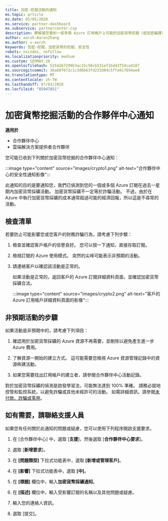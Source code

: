 ```yaml
---
title: 加密-挖掘活動的通知
ms.topic: article
ms.date: 05/05/2020
ms.service: partner-dashboard
ms.subservice: partnercenter-csp
description: 瞭解當您看到一或多個 Azure 訂用帳戶上可能的加密貨幣挖掘（或加密編譯）的相關通知時，所代表的意義。
author: aarzh-AaronZhang
ms.author: v-aarzh
Keywords: 加密-挖掘，加密貨幣的挖掘，安全性
robots: noindex, nofollow
ms.localizationpriority: medium
ms.custom: SEOMAY.20
ms.openlocfilehash: 5154267299b3ac15c58cb531ef1bd43f54cad187
ms.sourcegitcommit: 36a60f672c1c3d6b63fd225d04c5ffa917694ae0
ms.translationtype: MT
ms.contentlocale: zh-TW
ms.lasthandoff: 07/03/2020
ms.locfileid: "85947851"
---
```

# <a name="partner-center-notification-for-cryptocurrency-mining-activity"></a>加密貨幣挖掘活動的合作夥伴中心通知

**適用於**

-  合作夥伴中心
-  雲端解決方案提供者合作夥伴

您可能已收到下列關於加密貨幣挖掘的合作夥伴中心通知：

:::image type="content" source="images/crypto1.png" alt-text="合作夥伴中心的安全性通知影像":::

此通知的目的是要通知您，我們已偵測到您的一個或多個 Azure 訂閱在過去一星期內加密貨幣採礦活動。 加密貨幣採礦不一定等於詐騙活動。 不過，由於在 Azure 中執行加密貨幣採礦的成本通常超過可能的經濟回報，所以這是不尋常的活動。

## <a name="checklist"></a>檢查清單

若要防止可能影響您或您客戶的財務詐騙行為，請考慮下列步驟：

1. 檢查並確認客戶帳戶的信譽良好。 您可以按一下通知，直接存取訂閱。

2. 檢視訂閱的 Azure 使用模式。 突然的尖峰可能表示非預期的活動。

3. 請連絡客戶以確認該活動是正常的。

   如果活動是正常的，返回客戶的 Azure 訂閱詳細資料頁面，並確認加密貨幣採礦合法。

   :::image type="content" source="images/crypto2.png" alt-text="客戶的 Azure 訂用帳戶詳細資料頁面的影像":::

## <a name="steps-for-unexpected-activity"></a>非預期活動的步驟

如果活動是非預期中的，請考慮下列項目：

1. 確認用於加密貨幣採礦的 Azure 資源不再需要，並刪除以避免產生進一步 Azure 費用。

2. 了解資源一開始的建立方式。 這可能需要您檢視 Azure 資源管理記錄中的資源佈建活動。

3. 如果您需要找出訂用帳戶的建立者，請參閱合作夥伴中心活動記錄。

對於加密貨幣採礦的偵測是啟發學習法，可能無法達到 100% 準確。 請務必就地控管和監控系統，以避免詐騙或其他未經許可的活動。 如需詳細資訊，請參閱[未付款、詐騙或濫用](https://docs.microsoft.com/partner-center/non-payment--fraud--or-misuse)。

## <a name="contact-support-if-needed"></a>如有需要，請聯絡支援人員

如果您有任何關於此通知的問題或疑慮，您可以使用下列程序開啟支援要求。

1. 在 [合作夥伴中心] 中，選取 [**支援**]，然後選取 [**合作夥伴中心要求**]。

2. 選取 [**新增要求**]。 

3. 在 **\[問題類型\]** 下拉式功能表中，選取 **\[新增或管理客戶\]**。

4. 在 **\[影響\]** 下拉式功能表中，選取 **\[中\]**。

5. 在 **\[標題\]** 欄位中，輸入**加密貨幣採礦通知**。

6. 在 **\[描述\]** 欄位中，輸入受影響訂閱的名稱以及其他問題或疑慮。

7. 輸入您的連絡人資訊。

8. 選取 [提交]。

